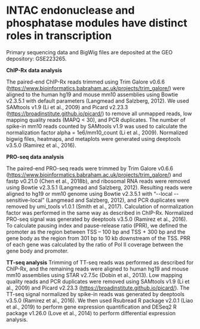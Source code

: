 # INTAC endonuclease and phosphatase modules have distinct roles in transcription

Primary sequencing data and BigWig files are deposited at the GEO depository: GSE223265.



**ChIP-Rx data analysis**

The paired-end ChIP-Rx reads trimmed using Trim Galore v0.6.6 (https://www.bioinformatics.babraham.ac.uk/projects/trim_galore/) were aligned to the human hg19 and mouse mm10 assemblies using Bowtie v2.3.5.1 with default parameters (Langmead and Salzberg, 2012). We used SAMtools v1.9 (Li et al., 2009) and Picard v2.23.3 (https://broadinstitute.github.io/picard/) to remove all unmapped reads, low mapping quality reads (MAPQ < 30), and PCR duplicates. The number of spike-in mm10 reads counted by SAMtools v1.9 was used to calculate the normalization factor alpha = 1e6/mm10_count (Li et al., 2009). Normalized bigwig files, heatmaps, and metaplots were generated using deeptools v3.5.0 (Ramirez et al., 2016). 


**PRO-seq data analysis**

The paired-end PRO-seq reads were trimmed by Trim Galore v0.6.6 (https://www.bioinformatics.babraham.ac.uk/projects/trim_galore/) and fastp v0.21.0 (Chen et al., 2018b), and ribosomal RNA reads were removed using Bowtie v2.3.5.1 (Langmead and Salzberg, 2012). Resulting reads were aligned to hg19 or mm10 genome using Bowtie v2.3.5.1 with “--local --sensitive-local” (Langmead and Salzberg, 2012), and PCR duplicates were removed by umi_tools v1.0.1 (Smith et al., 2017). Calculation of normalization factor was performed in the same way as described in ChIP-Rx. Normalized PRO-seq signal was generated by deeptools v3.5.0 (Ramirez et al., 2016). To calculate pausing index and pause-release ratio (PRR), we defined the promoter as the region between TSS – 100 bp and TSS + 300 bp and the gene body as the region from 301 bp to 10 kb downstream of the TSS. PRR of each gene was calculated by the ratio of Pol II coverage between the gene body and promoter.

**TT-seq analysis**
Trimming of TT-seq reads was performed as described for ChIP-Rx, and the remaining reads were aligned to human hg19 and mouse mm10 assemblies using STAR v2.7.5c (Dobin et al., 2013). Low mapping quality reads and PCR duplicates were removed using SAMtools v1.9 (Li et al., 2009) and Picard v2.23.3 (https://broadinstitute.github.io/picard/). The TT-seq signal normalized by spike-in reads was generated by deeptools v3.5.0 (Ramirez et al., 2016). We then used Rsubread R package v2.0.1 (Liao et al., 2019) to perform gene expression quantification and DESeq2 R package v1.26.0 (Love et al., 2014) to perform differential expression analysis.

